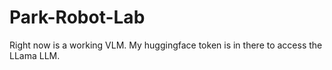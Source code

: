 # Park-Robot-Lab
Right now is a working VLM. My huggingface token is in there to access the LLama LLM.
